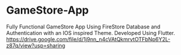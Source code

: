 # GameStore-App
Fully Functional GameStore App Using FireStore Database and Authentication with an IOS inspired Theme. Developed Using Flutter.
https://drive.google.com/file/d/1j9nn_n4cVAtQkmrvtOTFbNp6Y2L-z87q/view?usp=sharing
